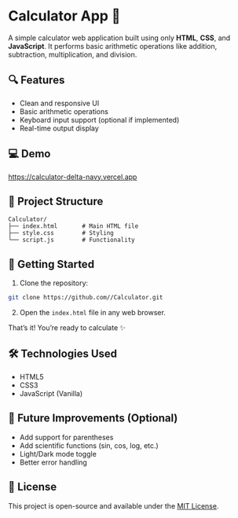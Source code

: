 # Calculator App 🧮

A simple calculator web application built using only **HTML**, **CSS**, and **JavaScript**. It performs basic arithmetic operations like addition, subtraction, multiplication, and division.

## 🔍 Features

- Clean and responsive UI
- Basic arithmetic operations
- Keyboard input support (optional if implemented)
- Real-time output display

## 💻 Demo

https://calculator-delta-navy.vercel.app

## 📁 Project Structure

```
Calculator/
├── index.html       # Main HTML file  
├── style.css        # Styling  
└── script.js        # Functionality
```

## 🚀 Getting Started

1. Clone the repository:

```bash
git clone https://github.com//Calculator.git
```

2. Open the `index.html` file in any web browser.

That’s it! You’re ready to calculate ✨

## 🛠️ Technologies Used

- HTML5  
- CSS3  
- JavaScript (Vanilla)

## 🧠 Future Improvements (Optional)

- Add support for parentheses  
- Add scientific functions (sin, cos, log, etc.)  
- Light/Dark mode toggle  
- Better error handling

## 📄 License

This project is open-source and available under the [MIT License](LICENSE).
